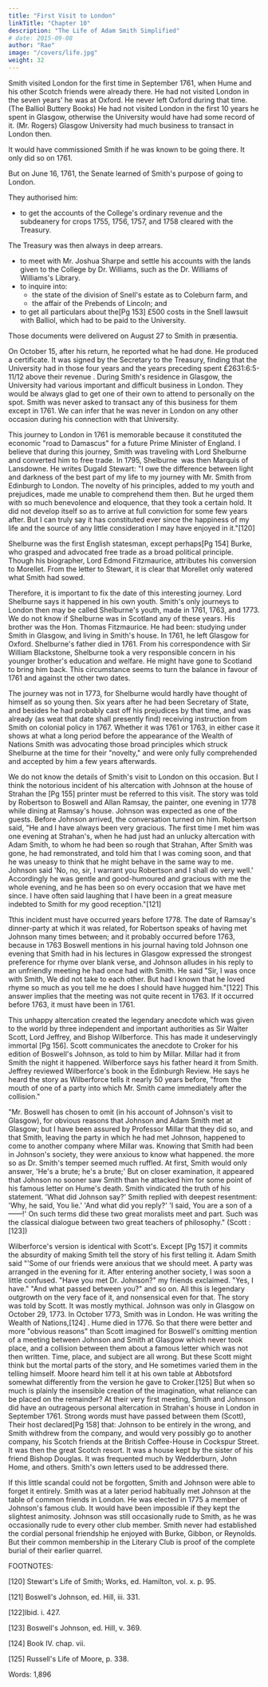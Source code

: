 ```yaml
---
title: "First Visit to London"
linkTitle: "Chapter 10"
description: "The Life of Adam Smith Simplified"
# date: 2015-09-08
author: "Rae"
image: "/covers/life.jpg"
weight: 32
---
```



Smith visited London for the first time in September 1761, when Hume and his other Scotch friends were already there.
He had not visited London in the seven years' he was at Oxford.
He never left Oxford during that time. (The Balliol Buttery Books)
He had not visited London in the first 10 years he spent in Glasgow, otherwise the University would have had some record of it. (Mr. Rogers)
Glasgow University had much business to transact in London then.

It would have commissioned Smith if he was known to be going there.
It only did so on 1761.

But on June 16, 1761, the Senate learned of Smith's purpose of going to London.

They authorised him:
- to get the accounts of the College's ordinary revenue and the subdeanery for crops 1755, 1756, 1757, and 1758 cleared with the Treasury.

The Treasury was then always in deep arrears.
- to meet with Mr. Joshua Sharpe and settle his accounts with the lands given to the College by Dr. Williams, such as the Dr. Williams of Williams's Library.
- to inquire into:
  - the state of the division of Snell's estate as to Coleburn farm, and
  - the affair of the Prebends of Lincoln; and
- to get all particulars about the[Pg 153] £500 costs in the Snell lawsuit with Balliol, which had to be paid to the University.

Those documents were delivered on August 27 to Smith in præsentia.

On October 15, after his return, he reported what he had done.
He produced a certificate.
It was signed by the Secretary to the Treasury, finding that the University had in those four years and the years preceding spent £2631:6:5-11/12 above their revenue .
During Smith's residence in Glasgow, the University had various important and difficult business in London.
They would be always glad to get one of their own to attend to personally on the spot.
Smith was never asked to transact any of this business for them except in 1761.
We can infer that he was never in London on any other occasion during his connection with that University.


This journey to London in 1761 is memorable because it constituted the economic "road to Damascus" for a future Prime Minister of England.
I believe that during this journey, Smith was traveling with Lord Shelburne and converted him to free trade.
In 1795, Shelburne  was then Marquis of Lansdowne.
He writes Dugald Stewart: "I owe the difference between light and darkness of the best part of my life to my journey with Mr. Smith from Edinburgh to London.
The novelty of his principles, added to my youth and prejudices, made me unable to comprehend them then.
But he urged them with so much benevolence and eloquence, that they took a certain hold.
It did not develop itself so as to arrive at full conviction for some few years after.
But I can truly say it has constituted ever since the happiness of my life and the source of any little consideration I may have enjoyed in it."[120]




Shelburne was the first English statesman, except perhaps[Pg 154] Burke, who grasped and advocated free trade as a broad political principle.
Though his biographer, Lord Edmond Fitzmaurice, attributes his conversion to Morellet.
From the letter to Stewart, it is clear that Morellet only watered what Smith had sowed.




Therefore, it is important to fix the date of this interesting journey.
Lord Shelburne says it happened in his own youth.
Smith's only journeys to London then may be called Shelburne's youth, made in 1761, 1763, and 1773.
We do not know if Shelburne was in Scotland any of these years.
His brother was the Hon. Thomas Fitzmaurice.
He had been:
studying under Smith in Glasgow, and
living in Smith's house.
In 1761, he left Glasgow for Oxford.
Shelburne's father died in 1761.
From his correspondence with Sir William Blackstone, Shelburne took a very responsible concern in his younger brother's education and welfare.
He might have gone to Scotland to bring him back.
This circumstance seems to turn the balance in favour of 1761 and against the other two dates.




The journey was not in 1773, for Shelburne would hardly have thought of himself as so young then.
Six years after he had been Secretary of State, and besides he had probably cast off his prejudices by that time, and was already (as weat that date shall presently find) receiving instruction from Smith on colonial policy in 1767.
Whether it was 1761 or 1763, in either case it shows at what a long period before the appearance of the Wealth of Nations Smith was advocating those broad principles which struck Shelburne at the time for their "novelty," and
were only fully comprehended and accepted by him a few years afterwards.




We do not know the details of Smith's visit to London on this occasion.
But I think the notorious incident of his altercation with Johnson at the house of Strahan the [Pg 155] printer must be referred to this visit.
The story was told by Robertson to Boswell and Allan Ramsay, the painter, one evening in 1778 while dining at Ramsay's house.
Johnson was expected as one of the guests.
Before Johnson arrived, the conversation turned on him.
Robertson said, "He and I have always been very gracious.
The first time I met him was one evening at Strahan's, when he had just had an unlucky altercation with Adam Smith, to whom he had been so rough that Strahan,
After Smith was gone, he had remonstrated, and told him that I was coming soon, and that he was uneasy to think that he might behave in the same way to me.
Johnson said 'No, no, sir, I warrant you Robertson and I shall do very well.'
Accordingly he was gentle and good-humoured and gracious with me the whole evening, and
he has been so on every occasion that we have met since.
I have often said laughing that I have been in a great measure indebted to Smith for my good reception."[121]




Tthis incident must have occurred years before 1778.
The date of Ramsay's dinner-party at which it was related, for Robertson speaks of having met Johnson many times between;
and it probably occurred before 1763, because in 1763 Boswell mentions in his journal having told Johnson one evening that Smith had in his lectures in Glasgow expressed the strongest preference for rhyme over blank verse, and Johnson alludes in his reply to an unfriendly meeting he had once had with Smith.
He said "Sir, I was once with Smith,
We did not take to each other.
But had I known that he loved rhyme so much as you tell me he does I should have hugged him."[122]
This answer implies that the meeting was not quite recent in 1763.
If it occurred before 1763, it must have been in 1761.




This unhappy altercation created the legendary anecdote which was given to the world by three independent and important authorities as Sir Walter Scott, Lord Jeffrey, and Bishop Wilberforce.
This has made it undeservingly immortal [Pg 156].
Scott communicates the anecdote to Croker for his edition of Boswell's Johnson, as told to him by Millar.
Millar had it from Smith the night it happened.
Wilberforce says his father heard it from Smith.
Jeffrey reviewed Wilberforce's book in the Edinburgh Review.
He says he heard the story as Wilberforce tells it nearly 50 years before, "from the mouth of one of a party into which Mr. Smith came immediately after the collision."




"Mr. Boswell has chosen to omit (in his account of Johnson's visit to Glasgow), for obvious reasons that Johnson and Adam Smith met at Glasgow;
but I have been assured by Professor Millar that they did so, and
that Smith, leaving the party in which he had met Johnson, happened to come to another company where Millar was.
Knowing that Smith had been in Johnson's society, they were anxious to know what happened.
the more so as Dr. Smith's temper seemed much ruffled.
At first, Smith would only answer, 'He's a brute; he's a brute;'
But on closer examination, it appeared that Johnson no sooner saw Smith than he attacked him for some point of his famous letter on Hume's death.
Smith vindicated the truth of his statement.
'What did Johnson say?'
Smith replied with deepest resentment: 'Why, he said, You lie.'
'And what did you reply?'
'I said, You are a son of a ——!'
On such terms did these two great moralists meet and part.
Such was the classical dialogue between two great teachers of philosophy." (Scott :[123])




Wilberforce's version is identical with Scott's.
Except [Pg 157] it commits the absurdity of making Smith tell the story of his first telling it.
Adam Smith said "'Some of our friends were anxious that we should meet.
A party was arranged in the evening for it.
After entering another society, I was soon a little confused.
"Have you met Dr. Johnson?" my friends exclaimed.
"Yes, I have."
"And what passed between you?" and so on.
All this is legendary outgrowth on the very face of it, and nonsensical even for that.
The story was told by Scott.
It was mostly mythical.
Johnson was only in Glasgow on October 29, 1773.
In October 1773, Smith was in London.
He was writing the Wealth of Nations,[124] .
Hume died in 1776.
So that there were better and more "obvious reasons" than Scott imagined for Boswell's omitting mention of a meeting between Johnson and Smith at Glasgow which never took place, and a collision between them about a famous letter which was not then written.
Time, place, and subject are all wrong.
But these Scott might think but the mortal parts of the story, and
He sometimes varied them in the telling himself.
Moore heard him tell it at his own table at Abbotsford somewhat differently from the version he gave to Croker.[125]
But when so much is plainly the insensible creation of the imagination, what reliance can be placed on the remainder?
At their very first meeting, Smith and Johnson did have an outrageous personal altercation in Strahan's house in London in September 1761.
Strong words must have passed between them (Scott),
Their host declared[Pg 158] that:
Johnson to be entirely in the wrong, and
Smith withdrew from the company, and would very possibly go to another company, his Scotch friends at the British Coffee-House in Cockspur Street.
It was then the great Scotch resort.
It was a house kept by the sister of his friend Bishop Douglas.
It was frequented much by Wedderburn, John Home, and others.
Smith's own letters used to be addressed there.




If this little scandal could not be forgotten, Smith and Johnson were able to forget it entirely.
Smith was at a later period habitually met Johnson at the table of common friends in London.
He was elected in 1775 a member of Johnson's famous club.
It would have been impossible if they kept the slightest animosity.
Johnson was still occasionally rude to Smith, as he was occasionally rude to every other club member.
Smith never had established the cordial personal friendship he enjoyed with Burke, Gibbon, or Reynolds.
But their common membership in the Literary Club is proof of the complete burial of their earlier quarrel.




FOOTNOTES:

[120] Stewart's Life of Smith; Works, ed. Hamilton, vol. x. p. 95.

[121] Boswell's Johnson, ed. Hill, iii. 331.

[122]Ibid. i. 427.

[123] Boswell's Johnson, ed. Hill, v. 369.

[124] Book IV. chap. vii.

[125] Russell's Life of Moore, p. 338.




Words: 1,896
